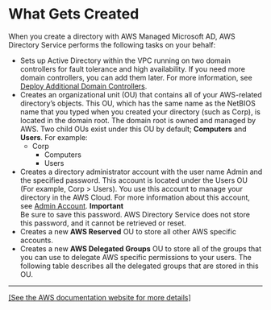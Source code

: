 # What Gets Created<a name="ms_ad_getting_started_what_gets_created"></a>

When you create a directory with AWS Managed Microsoft AD, AWS Directory Service performs the following tasks on your behalf:
+ Sets up Active Directory within the VPC running on two domain controllers for fault tolerance and high availability\. If you need more domain controllers, you can add them later\. For more information, see [Deploy Additional Domain Controllers](ms_ad_deploy_additional_dcs.md)\.
+ Creates an organizational unit \(OU\) that contains all of your AWS\-related directory’s objects\. This OU, which has the same name as the NetBIOS name that you typed when you created your directory \(such as Corp\), is located in the domain root\. The domain root is owned and managed by AWS\. Two child OUs exist under this OU by default; **Computers** and **Users**\. For example:
  + Corp
    + Computers
    + Users
+ Creates a directory administrator account with the user name Admin and the specified password\. This account is located under the Users OU \(For example, Corp > Users\)\. You use this account to manage your directory in the AWS Cloud\. For more information about this account, see [Admin Account](ms_ad_getting_started_admin_account.md)\.
**Important**  
Be sure to save this password\. AWS Directory Service does not store this password, and it cannot be retrieved or reset\.
+ Creates a new **AWS Reserved** OU to store all other AWS specific accounts\.
+ Creates a new **AWS Delegated Groups** OU to store all of the groups that you can use to delegate AWS specific permissions to your users\. The following table describes all the delegated groups that are stored in this OU\.  
****    
[\[See the AWS documentation website for more details\]](http://docs.aws.amazon.com/directoryservice/latest/admin-guide/ms_ad_getting_started_what_gets_created.html)